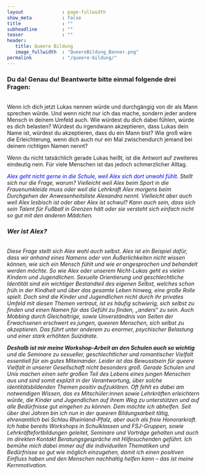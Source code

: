 ```yaml
---
layout              : page-fullwidth
show_meta           : false
title               : ""
subheadline         : ""
teaser              : ""
header:
   title: Queere Bildung
   image_fullwidth  : "QueereBildung_Banner.png"
permalink           : "/queere-bildung/"
---
```


<h3> Du da! Genau du! Beantworte bitte einmal folgende drei Fragen: </h3> <br>
Wenn ich dich jetzt Lukas nennen würde und durchgängig von dir als Mann sprechen würde.
Und wenn nicht nur ich das mache, sondern jeder andere Mensch in deinem Umfeld auch.
Wie würdest du dich dabei fühlen, würde es dich belasten?
Würdest du irgendwann akzeptieren, dass Lukas dein Name ist, würdest du akzeptieren, dass du ein 
Mann bist?
Wie groß wäre die Erleichterung, wenn dich auch nur ein Mal zwischendurch jemand bei deinem 
richtigen Namen nennt?

Wenn du nicht tatsächlich gerade Lukas heißt, ist die Antwort auf zweiteres eindeutig nein.
Für viele Menschen ist das jedoch schmerzlicher Alltag.

<font><font color =blue> <i> Alex geht nicht gerne in die Schule, weil Alex sich dort unwohl fühlt. <i> </font>
<i> Stellt sich nur die Frage, warum? <i>
<i> Vielleicht weil Alex beim Sport in die Frauenumkleide muss oder weil die Lehrkraft Alex morgens <i>
<i> beim Durchgehen der Anwesenheitsliste Alexandra nennt. <i>
<i> Vielleicht aber auch weil Alex lesbisch ist oder aber Alex ist schwul? <i>
<i> Kann auch sein, dass sich sein Talent für Fußball in Grenzen hält oder sie versteht sich einfach <i>
<i> nicht so gut mit den anderen Mädchen. </i>

<h3> Wer ist Alex? </h3> <br>
Diese Frage stellt sich Alex wohl auch selbst. Alex ist ein Beispiel dafür, dass wir anhand eines 
Namens oder von Äußerlichkeiten nicht wissen können, wie sich ein Mensch fühlt und wie er 
angesprochen und behandelt werden möchte.
So wie Alex oder unserem Nicht-Lukas geht es vielen Kindern und Jugendlichen. Sexuelle 
Orientierung und geschlechtliche Identität sind ein wichtiger Bestandteil des eigenen Selbst, welches
schon früh in der Kindheit und über das gesamte Leben hinweg, eine große Rolle spielt.
Doch sind die Kinder und Jugendlichen nicht durch ihr privates Umfeld mit diesen Themen vertraut, 
ist es häufig schwierig, sich selbst zu finden und einen Namen für das Gefühl zu finden, „anders“ zu 
sein. 
Auch Mobbing durch Gleichaltrige, sowie Unverständnis von Seiten der Erwachsenen erschwert es 
jungen, queeren Menschen, sich selbst zu akzeptieren. Das führt unter anderem zu enormer, 
psychischer Belastung und einer stark erhöhten Suizidrate.

<p> </p>

<b> Deshalb ist mir meine Workshop-Arbeit an den Schulen auch so wichtig </b>
und die Seminare zu sexueller, geschlechtlicher und romantischer Vielfalt essentiell für ein gutes Miteinander. Leider ist 
das Bewusstsein für queere Vielfalt in unserer Gesellschaft nicht besonders groß. Gerade Schulen 
und Unis machen einen sehr großen Teil des Lebens eines jungen Menschen aus und sind somit 
explizit in der Verantwortung, über solche identitätsbildenden Themen positiv aufzuklären. Oft fehlt 
es dabei am notwendigen Wissen, das es Mitschüler:innen sowie Lehrkräften erleichtern würde, die 
Kinder und Jugendlichen auf ihrem Weg zu unterstützen und auf alle Bedürfnisse gut eingehen zu 
können.
Dem möchte ich abhelfen. Seit über drei Jahren bin ich nun in der queeren Bildungsarbeit tätig, 
ehrenamtlich bei Schlau Rheinland-Pfalz, aber auch als freie Honorarkraft. Ich habe bereits 
Workshops in Schulklassen und FSJ-Gruppen, sowie Lehrkräftefortbildungen geleitet, Seminare und 
Vorträge gehalten und auch im direkten Kontakt Beratungsgespräche mit Hilfesuchenden geführt.
Ich bemühe mich dabei immer auf die individuellen Thematiken und Bedürfnisse so gut wie möglich 
einzugehen, damit ich einen positiven Einfluss haben und den Menschen nachhaltig helfen kann –
das ist meine Kernmotivation.
